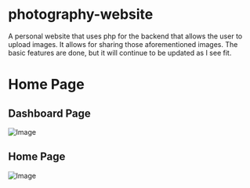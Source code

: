 # photography-website
A personal website that uses php for the backend that allows the user to upload images. It allows for sharing those aforementioned images. The basic features are done, but it will continue to be updated as I see fit.

# Home Page

## Dashboard Page 

![Image](https://i.imgur.com/qH4QTUl.png)

## Home Page

![Image](https://i.imgur.com/h76ZmXY.png)
